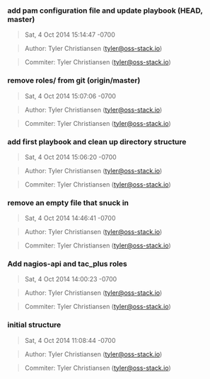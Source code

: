 ### add pam configuration file and update playbook (HEAD, master)
>Sat, 4 Oct 2014 15:14:47 -0700

>Author: Tyler Christiansen (tyler@oss-stack.io)

>Commiter: Tyler Christiansen (tyler@oss-stack.io)




### remove roles/ from git (origin/master)
>Sat, 4 Oct 2014 15:07:06 -0700

>Author: Tyler Christiansen (tyler@oss-stack.io)

>Commiter: Tyler Christiansen (tyler@oss-stack.io)




### add first playbook and clean up directory structure
>Sat, 4 Oct 2014 15:06:20 -0700

>Author: Tyler Christiansen (tyler@oss-stack.io)

>Commiter: Tyler Christiansen (tyler@oss-stack.io)




### remove an empty file that snuck in
>Sat, 4 Oct 2014 14:46:41 -0700

>Author: Tyler Christiansen (tyler@oss-stack.io)

>Commiter: Tyler Christiansen (tyler@oss-stack.io)




### Add nagios-api and tac_plus roles
>Sat, 4 Oct 2014 14:00:23 -0700

>Author: Tyler Christiansen (tyler@oss-stack.io)

>Commiter: Tyler Christiansen (tyler@oss-stack.io)




### initial structure
>Sat, 4 Oct 2014 11:08:44 -0700

>Author: Tyler Christiansen (tyler@oss-stack.io)

>Commiter: Tyler Christiansen (tyler@oss-stack.io)




